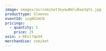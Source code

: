 ```yaml
---
image: images/aircomiket3eyaw8mlu8aa3qts.jpg
producttype: Sleeves
eventId: iuq6O2mCN
pricings:
  - quantity: 1
    price: 25
asin: s-REul7qw54
merchandise: comiket
---
```

